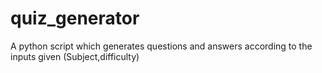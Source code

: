 # quiz_generator
A python script which generates questions and answers according to the inputs given (Subject,difficulty)
